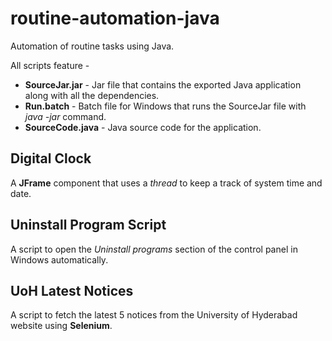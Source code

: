 # routine-automation-java
Automation of routine tasks using Java.

All scripts feature -
- **SourceJar.jar** - Jar file that contains the exported Java application along with all the dependencies.
- **Run.batch** - Batch file for Windows that runs the SourceJar file with *java -jar* command.
- **SourceCode.java** - Java source code for the application.

## Digital Clock
A **JFrame** component that uses a *thread* to keep a track of system time and date.

## Uninstall Program Script
A script to open the *Uninstall programs* section of the control panel in Windows automatically.

## UoH Latest Notices
A script to fetch the latest 5 notices from the University of Hyderabad website using **Selenium**.
